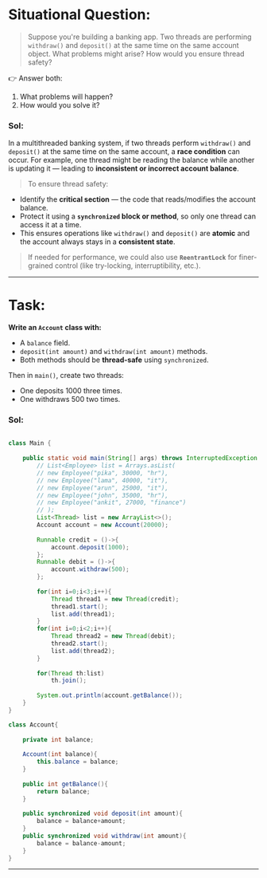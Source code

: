 # Situational Question:
> Suppose you're building a banking app.
> Two threads are performing `withdraw()` and `deposit()` at the same time on the same account object.
> What problems might arise?
> How would you ensure thread safety?

👉 Answer both:

1. What problems will happen?
2. How would you solve it?

### Sol:

In a multithreaded banking system, if two threads perform `withdraw()` and `deposit()` at the same time on the same account, a **race condition** can occur.
For example, one thread might be reading the balance while another is updating it — leading to **inconsistent or incorrect account balance**.

> To ensure thread safety:

* Identify the **critical section** — the code that reads/modifies the account balance.
* Protect it using a **`synchronized` block or method**, so only one thread can access it at a time.
* This ensures operations like `withdraw()` and `deposit()` are **atomic** and the account always stays in a **consistent state**.

> If needed for performance, we could also use **`ReentrantLock`** for finer-grained control (like try-locking, interruptibility, etc.).

---

# Task:

**Write an `Account` class with:**

* A `balance` field.
* `deposit(int amount)` and `withdraw(int amount)` methods.
* Both methods should be **thread-safe** using `synchronized`.

Then in `main()`, create two threads:

* One deposits 1000 three times.
* One withdraws 500 two times.

### Sol:

```java

class Main {
   
    public static void main(String[] args) throws InterruptedException {
        // List<Employee> list = Arrays.asList(
        // new Employee("pika", 30000, "hr"),
        // new Employee("lama", 40000, "it"),
        // new Employee("arun", 25000, "it"),
        // new Employee("john", 35000, "hr"),
        // new Employee("ankit", 27000, "finance")
        // );
        List<Thread> list = new ArrayList<>();
        Account account = new Account(20000);
        
        Runnable credit = ()->{
            account.deposit(1000);
        };
        Runnable debit = ()->{
            account.withdraw(500);
        };
        
        for(int i=0;i<3;i++){
            Thread thread1 = new Thread(credit); 
            thread1.start();
            list.add(thread1);
        }
        for(int i=0;i<2;i++){
            Thread thread2 = new Thread(debit); 
            thread2.start();
            list.add(thread2);
        }
        
        for(Thread th:list)
            th.join();
            
        System.out.println(account.getBalance());
    }
}

class Account{
    
    private int balance;
    
    Account(int balance){
        this.balance = balance;
    }
    
    public int getBalance(){
        return balance;
    }
    
    public synchronized void deposit(int amount){
        balance = balance+amount;
    }
    public synchronized void withdraw(int amount){
        balance = balance-amount;
    }
}
```

---


